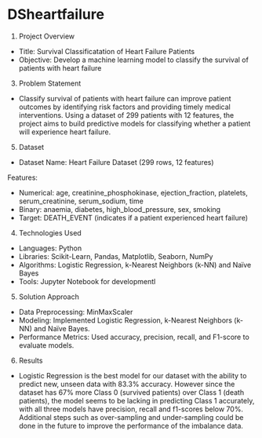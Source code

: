# DSheartfailure

1. Project Overview

- Title: Survival Classificatation of Heart Failure Patients
- Objective: Develop a machine learning model to classify the survival of patients with heart failure

3. Problem Statement
   
- Classify survival of patients with heart failure can improve patient outcomes by identifying risk factors and providing timely medical interventions. Using a dataset of 299 patients with 12 features, the project aims to build predictive models for classifying whether a patient will experience heart failure.

5. Dataset

- Dataset Name: Heart Failure Dataset (299 rows, 12 features)

Features:

- Numerical: age, creatinine_phosphokinase, ejection_fraction, platelets, serum_creatinine, serum_sodium, time
- Binary: anaemia, diabetes, high_blood_pressure, sex, smoking
- Target: DEATH_EVENT (indicates if a patient experienced heart failure)

4. Technologies Used

- Languages: Python
- Libraries: Scikit-Learn, Pandas, Matplotlib, Seaborn, NumPy
- Algorithms: Logistic Regression, k-Nearest Neighbors (k-NN) and Naïve Bayes
- Tools: Jupyter Notebook for developmentl

5. Solution Approach

- Data Preprocessing: MinMaxScaler
- Modeling: Implemented Logistic Regression, k-Nearest Neighbors (k-NN) and Naïve Bayes. 
- Performance Metrics: Used accuracy, precision, recall, and F1-score to evaluate models.

6. Results

- Logistic Regression is the best model for our dataset with the ability to predict new, unseen data with 83.3% accuracy. However since the dataset has 67% more Class 0 (survived patients) over Class 1 (death patients), the model seems to be lacking in predicting Class 1 accurately, with all three models have precision, recall and f1-scores below 70%. Additional steps such as over-sampling and under-sampling could be done in the future to improve the performance of the imbalance data.
